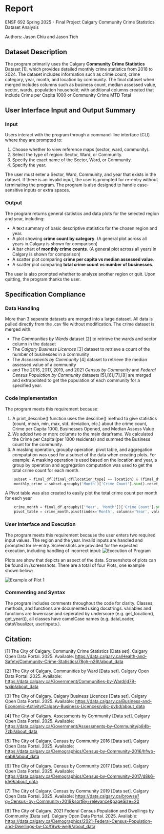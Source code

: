 # Report

ENSF 692 Spring 2025 - Final Project
Calgary Community Crime Statistics Dataset Analysis

Authors: Jason Chiu and Jason Tieh

## Dataset Description

The program primarily uses the Calgary **Community Crime Statistics** Dataset [1], which provides detailed monthly crime statistics from 2018 to 2024. The dataset includes information such as crime count, crime category, year, month, and location by community. The final dataset when merged includes columns such as business count, median assessed value, sector, wards, population household; with additional columns created that include Crime per Capita 1000 or Community Crime MTD Total


## User Interface Input and Output Summary

### Input

Users interact with the program through a command-line interface (CLI) where they are prompted to:

1. Choose whether to view reference maps (sector, ward, community).
2. Select the type of region: Sector, Ward, or Community.
3. Specify the exact name of the Sector, Ward, or Community.
4. Specify the year.

The user must enter a Sector, Ward, Community, and year that exists in the dataset. If there is an invalid input, the user is prompted for re-entry without terminating the program. The program is also designed to handle case-sensitive inputs or extra spaces.

### Output

The program returns general statistics and data plots for the selected region and year, including:

- A text summary of basic descriptive statistics for the chosen region and year.
- A plot showing **crime count by category**. (A general plot across all years in Calgary is shown for comparison)
- A bar chart of **monthly crime counts**. (A general plot across all years in Calgary is shown for comparison)
- A scatter plot comparing **crime per capita vs median assessed value**.
- A scatter plot comparing **total crime count vs number of businesses**.

The user is also prompted whether to analyze another region or quit. Upon quitting, the program thanks the user.

## Specification Compliance

### Data Handling
More than 3 seperate datasets are merged into a large dataset. All data is pulled directly from the .csv file without modification. The crime dataset is merged with:
- The *Communities by Wards* dataset [2] to retrieve the wards and sector column in the dataset
- The *Calgary Business Licences* [3] dataset to retrieve a count of the number of businesses in a community
- The *Assessments by Community* [4] dataset to retrieve the median assessed value of a community
- and The 2016, 2017, 2019, and 2021 *Census by Community* and *Federal Census Population by Community* datasets [5],[6],[7],[8] are merged and extrapolated to get the population of each community for a specified year.


### Code Implementation
The program meets this requirement because:
1. A print_describe() function uses the describe() method to give statistics (count, mean, min, max, std. deviation, etc.) about the crime count, Crime per Capita 1000, Businesses Opened, and Median Assess Value
2. We added two or more columns to the main dataframe. We calculated the Crime per Capita (per 1000 residents) and summed the Business count for the community.
3. A masking operation, groupby operation, pivot table, and aggregation computation was used for a subset of the data when creating plots. For example: A masking operation is used based on the location and year, a group by operation and aggregation computation was used to get the total crime count for each month.

```python
    subset = final_df[(final_df[location_type] == location) & (final_df['Year'] == year)]
    monthly_crime = subset.groupby('Month')['Crime Count'].sum().reset_index()
```
A Pivot table was also created to easily plot the total crime count per month for each year
```python
    crime_month = final_df.groupby(['Year', 'Month'])['Crime Count'].sum().reset_index()
    pivot_table = crime_month.pivot(index='Month', columns='Year', values='Crime Count')
```
### User Interface and Execution
The program meets this requirement because the user enters two required input values. The region and the year. Invalid inputs are handled and prompted for re-entry. Screenshots are provided for the expected execution, including handling of incorrect input:
![Execution of Program](screenshots/output.png)

Plots are show that depicts an aspect of the data. Screenshots of plots can be found in /screenshots. There are a total of four Plots, one example shown below:

![Example of Plot 1](screenshots/plot1.png)

### Commenting and Syntax
The program includes comments throughout the code for clarity. Classes, methods, and functions are documented using docstrings.  variables and functions are lowercase and seperated by underscore (e.g. get_location(), get_year()), all classes have camelCase names (e.g. dataLoader, dataVisualizer, userInputs.).


## Citation:  

[1] The City of Calgary. Community Crime Statistics [Data set]. Calgary Open Data Portal. 2025.
Available: https://data.calgary.ca/Health-and-Safety/Community-Crime-Statistics/78gh-n26t/about_data

[2] The City of Calgary. Communities by Ward [Data set]. Calgary Open Data Portal. 2025.
Available: https://data.calgary.ca/Government/Communities-by-Ward/jd78-wxjp/about_data

[3] The City of Calgary. Calgary Business Licences [Data set]. Calgary Open Data Portal. 2025.
Available: https://data.calgary.ca/Business-and-Economic-Activity/Calgary-Business-Licences/vdjc-pybd/about_data

[4] The City of Calgary. Assessments by Community [Data set]. Calgary Open Data Portal. 2025.
Available: https://data.calgary.ca/Government/Assessments-by-Community/p84b-7zbi/about_data

[5] The City of Calgary. Census by Community 2016 [Data set]. Calgary Open Data Portal. 2025.
Available: https://data.calgary.ca/Demographics/Census-by-Community-2016/hfwb-eab8/about_data

[6] The City of Calgary. Census by Community 2017 [Data set]. Calgary Open Data Portal. 2025.
Available: https://data.calgary.ca/Demographics/Census-by-Community-2017/d8k6-ide9/about_data

[7] The City of Calgary. Census by Community 2019 [Data set]. Calgary Open Data Portal. 2025.
Available: https://data.calgary.ca/browse?q=Census+by+Community+2019&sortBy=relevance&pageSize=20

[8] The City of Calgary. 2021 Federal Census Population and Dwellings by Community [Data set]. Calgary Open Data Portal. 2025.
Available: https://data.calgary.ca/Demographics/2021-Federal-Census-Population-and-Dwellings-by-Co/f9wk-wej9/about_data 








